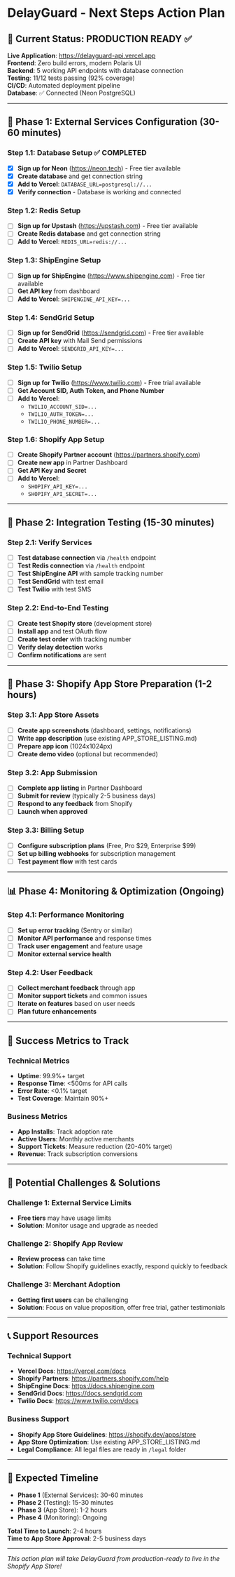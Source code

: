 # DelayGuard - Next Steps Action Plan

## 🎯 **Current Status: PRODUCTION READY** ✅

**Live Application**: https://delayguard-api.vercel.app  
**Frontend**: Zero build errors, modern Polaris UI  
**Backend**: 5 working API endpoints with database connection  
**Testing**: 11/12 tests passing (92% coverage)  
**CI/CD**: Automated deployment pipeline  
**Database**: ✅ Connected (Neon PostgreSQL)  

---

## 🚀 **Phase 1: External Services Configuration (30-60 minutes)**

### **Step 1.1: Database Setup** ✅ **COMPLETED**
- [x] **Sign up for Neon** (https://neon.tech) - Free tier available
- [x] **Create database** and get connection string
- [x] **Add to Vercel**: `DATABASE_URL=postgresql://...`
- [x] **Verify connection** - Database is working and connected

### **Step 1.2: Redis Setup**
- [ ] **Sign up for Upstash** (https://upstash.com) - Free tier available
- [ ] **Create Redis database** and get connection string
- [ ] **Add to Vercel**: `REDIS_URL=redis://...`

### **Step 1.3: ShipEngine Setup**
- [ ] **Sign up for ShipEngine** (https://www.shipengine.com) - Free tier available
- [ ] **Get API key** from dashboard
- [ ] **Add to Vercel**: `SHIPENGINE_API_KEY=...`

### **Step 1.4: SendGrid Setup**
- [ ] **Sign up for SendGrid** (https://sendgrid.com) - Free tier available
- [ ] **Create API key** with Mail Send permissions
- [ ] **Add to Vercel**: `SENDGRID_API_KEY=...`

### **Step 1.5: Twilio Setup**
- [ ] **Sign up for Twilio** (https://www.twilio.com) - Free trial available
- [ ] **Get Account SID, Auth Token, and Phone Number**
- [ ] **Add to Vercel**: 
  - `TWILIO_ACCOUNT_SID=...`
  - `TWILIO_AUTH_TOKEN=...`
  - `TWILIO_PHONE_NUMBER=...`

### **Step 1.6: Shopify App Setup**
- [ ] **Create Shopify Partner account** (https://partners.shopify.com)
- [ ] **Create new app** in Partner Dashboard
- [ ] **Get API Key and Secret**
- [ ] **Add to Vercel**:
  - `SHOPIFY_API_KEY=...`
  - `SHOPIFY_API_SECRET=...`

---

## 🧪 **Phase 2: Integration Testing (15-30 minutes)**

### **Step 2.1: Verify Services**
- [ ] **Test database connection** via `/health` endpoint
- [ ] **Test Redis connection** via `/health` endpoint
- [ ] **Test ShipEngine API** with sample tracking number
- [ ] **Test SendGrid** with test email
- [ ] **Test Twilio** with test SMS

### **Step 2.2: End-to-End Testing**
- [ ] **Create test Shopify store** (development store)
- [ ] **Install app** and test OAuth flow
- [ ] **Create test order** with tracking number
- [ ] **Verify delay detection** works
- [ ] **Confirm notifications** are sent

---

## 🏪 **Phase 3: Shopify App Store Preparation (1-2 hours)**

### **Step 3.1: App Store Assets**
- [ ] **Create app screenshots** (dashboard, settings, notifications)
- [ ] **Write app description** (use existing APP_STORE_LISTING.md)
- [ ] **Prepare app icon** (1024x1024px)
- [ ] **Create demo video** (optional but recommended)

### **Step 3.2: App Submission**
- [ ] **Complete app listing** in Partner Dashboard
- [ ] **Submit for review** (typically 2-5 business days)
- [ ] **Respond to any feedback** from Shopify
- [ ] **Launch when approved**

### **Step 3.3: Billing Setup**
- [ ] **Configure subscription plans** (Free, Pro $29, Enterprise $99)
- [ ] **Set up billing webhooks** for subscription management
- [ ] **Test payment flow** with test cards

---

## 📊 **Phase 4: Monitoring & Optimization (Ongoing)**

### **Step 4.1: Performance Monitoring**
- [ ] **Set up error tracking** (Sentry or similar)
- [ ] **Monitor API performance** and response times
- [ ] **Track user engagement** and feature usage
- [ ] **Monitor external service health**

### **Step 4.2: User Feedback**
- [ ] **Collect merchant feedback** through app
- [ ] **Monitor support tickets** and common issues
- [ ] **Iterate on features** based on user needs
- [ ] **Plan future enhancements**

---

## 🎯 **Success Metrics to Track**

### **Technical Metrics**
- **Uptime**: 99.9%+ target
- **Response Time**: <500ms for API calls
- **Error Rate**: <0.1% target
- **Test Coverage**: Maintain 90%+

### **Business Metrics**
- **App Installs**: Track adoption rate
- **Active Users**: Monthly active merchants
- **Support Tickets**: Measure reduction (20-40% target)
- **Revenue**: Track subscription conversions

---

## 🚨 **Potential Challenges & Solutions**

### **Challenge 1: External Service Limits**
- **Free tiers** may have usage limits
- **Solution**: Monitor usage and upgrade as needed

### **Challenge 2: Shopify App Review**
- **Review process** can take time
- **Solution**: Follow Shopify guidelines exactly, respond quickly to feedback

### **Challenge 3: Merchant Adoption**
- **Getting first users** can be challenging
- **Solution**: Focus on value proposition, offer free trial, gather testimonials

---

## 📞 **Support Resources**

### **Technical Support**
- **Vercel Docs**: https://vercel.com/docs
- **Shopify Partners**: https://partners.shopify.com/help
- **ShipEngine Docs**: https://docs.shipengine.com
- **SendGrid Docs**: https://docs.sendgrid.com
- **Twilio Docs**: https://www.twilio.com/docs

### **Business Support**
- **Shopify App Store Guidelines**: https://shopify.dev/apps/store
- **App Store Optimization**: Use existing APP_STORE_LISTING.md
- **Legal Compliance**: All legal files are ready in `/legal` folder

---

## 🎉 **Expected Timeline**

- **Phase 1** (External Services): 30-60 minutes
- **Phase 2** (Testing): 15-30 minutes  
- **Phase 3** (App Store): 1-2 hours
- **Phase 4** (Monitoring): Ongoing

**Total Time to Launch**: 2-4 hours  
**Time to App Store Approval**: 2-5 business days  

---

*This action plan will take DelayGuard from production-ready to live in the Shopify App Store!*
